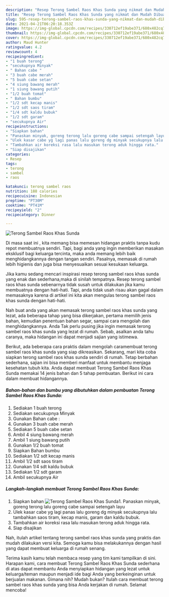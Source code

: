```yaml
---
description: "Resep Terong Sambel Raos Khas Sunda yang nikmat dan Mudah Dibuat"
title: "Resep Terong Sambel Raos Khas Sunda yang nikmat dan Mudah Dibuat"
slug: 595-resep-terong-sambel-raos-khas-sunda-yang-nikmat-dan-mudah-dibuat
date: 2021-04-21T06:20:18.353Z
image: https://img-global.cpcdn.com/recipes/330712ef19abe371/680x482cq70/terong-sambel-raos-khas-sunda-foto-resep-utama.jpg
thumbnail: https://img-global.cpcdn.com/recipes/330712ef19abe371/680x482cq70/terong-sambel-raos-khas-sunda-foto-resep-utama.jpg
cover: https://img-global.cpcdn.com/recipes/330712ef19abe371/680x482cq70/terong-sambel-raos-khas-sunda-foto-resep-utama.jpg
author: Maud Hunter
ratingvalue: 4.2
reviewcount: 4
recipeingredient:
- "1 buah terong"
- "secukupnya Minyak"
- " Bahan cabe "
- "3 buah cabe merah"
- "5 buah cabe setan"
- "4 siung bawang merah"
- "1 siung bawang putih"
- "1/2 buah tomat"
- " Bahan bumbu"
- "1/2 sdt kecap manis"
- "1/2 sdt saos tiram"
- "1/4 sdt kaldu bubuk"
- "1/2 sdt garam"
- "secukupnya Air"
recipeinstructions:
- "Siapkan bahan"
- "Panaskan minyak, goreng terong lalu goreng cabe sampai setengah layu"
- "Ulek kasar cabe yg lagi panas lalu goreng dg minyak secukupnya lalu tambahkan saos tiram, kecap manis, garam dan kaldu bubuk."
- "Tambahkan air koreksi rasa lalu masukan terong aduk hingga rata."
- "Siap disajikan"
categories:
- Resep
tags:
- terong
- sambel
- raos

katakunci: terong sambel raos 
nutrition: 188 calories
recipecuisine: Indonesian
preptime: "PT30M"
cooktime: "PT41M"
recipeyield: "2"
recipecategory: Dinner

---
```



![Terong Sambel Raos Khas Sunda](https://img-global.cpcdn.com/recipes/330712ef19abe371/680x482cq70/terong-sambel-raos-khas-sunda-foto-resep-utama.jpg)

Di masa  saat ini , kita memang bisa memesan hidangan praktis tanpa kudu repot membuatnya sendiri. Tapi, bagi anda yang ingin memberikan masakan eksklusif bagi keluarga tercinta, maka anda memang lebih baik menghidangkannya dengan tangan sendiri. Pasalnya, memasak di rumah lebih higienis dan juga bisa menyesuaikan sesuai kesukaan keluarga.

Jika kamu sedang mencari inspirasi resep terong sambel raos khas sunda yang enak dan sederhana,maka di sinilah tempatnya. Resep terong sambel raos khas sunda  sebenarnya tidak susah untuk dilakukan jika kamu membuatnya dengan hati-hati. Tapi, anda tidak usah risau akan gagal dalam memasaknya 
karena di artikel ini kita akan mengulas terong sambel raos khas sunda dengan hati-hati.  



Nah buat anda yang akan memasak terong sambel raos khas sunda yang lezat, ada beberapa tahap yang bisa dikerjakan, pertama memilih jenis bahan, kemudian penentuan bahan segar, sampai cara mengolah dan menghidangkannya. Anda Tak perlu pusing jika ingin memasak terong sambel raos khas sunda yang lezat di rumah. Sebab, asalkan anda  tahu caranya, maka hidangan ini dapat menjadi sajian yang istimewa.

Berikut, ada beberapa cara praktis  dalam mengolah caramembuat terong sambel raos khas sunda yang siap dikreasikan. Sekarang, mari kita coba siapkan terong sambel raos khas sunda sendiri di rumah. Tetap berbahan sederhana, sajian ini bisa memberi manfaat untuk membantu menjaga kesehatan tubuh kita. Anda dapat membuat Terong Sambel Raos Khas Sunda memakai 14 jenis bahan dan 5 tahap pembuatan. Berikut ini cara dalam membuat hidangannya.

<!--inarticleads1-->

##### Bahan-bahan dan bumbu yang dibutuhkan dalam pembuatan Terong Sambel Raos Khas Sunda:

1. Sediakan 1 buah terong
1. Sediakan secukupnya Minyak
1. Gunakan  Bahan cabe :
1. Gunakan 3 buah cabe merah
1. Sediakan 5 buah cabe setan
1. Ambil 4 siung bawang merah
1. Ambil 1 siung bawang putih
1. Gunakan 1/2 buah tomat
1. Siapkan  Bahan bumbu
1. Sediakan 1/2 sdt kecap manis
1. Ambil 1/2 sdt saos tiram
1. Gunakan 1/4 sdt kaldu bubuk
1. Sediakan 1/2 sdt garam
1. Ambil secukupnya Air




<!--inarticleads2-->

##### Langkah-langkah membuat Terong Sambel Raos Khas Sunda:

1. Siapkan bahan
<img src="https://img-global.cpcdn.com/steps/8061c0dea654bd9b/160x128cq70/terong-sambel-raos-khas-sunda-langkah-memasak-1-foto.jpg" alt="Terong Sambel Raos Khas Sunda">1. Panaskan minyak, goreng terong lalu goreng cabe sampai setengah layu
1. Ulek kasar cabe yg lagi panas lalu goreng dg minyak secukupnya lalu tambahkan saos tiram, kecap manis, garam dan kaldu bubuk.
1. Tambahkan air koreksi rasa lalu masukan terong aduk hingga rata.
1. Siap disajikan




Nah, itulah artikel tentang  terong sambel raos khas sunda  yang praktis dan mudah dilakukan versi kita. Semoga kamu bisa melakukannya dengan hasil yang dapat membuat keluarga di rumah senang. 

Terima kasih kamu telah membaca resep yang tim kami tampilkan di sini. Harapan kami, cara membuat  Terong Sambel Raos Khas Sunda sederhana di atas dapat membantu Anda menyiapkan hidangan yang lezat untuk keluarga/teman maupun menjadi ide bagi Anda yang berkeinginan untuk berjualan makanan. Gimana nih? Mudah bukan? Itulah cara membuat terong sambel raos khas sunda yang bisa Anda kerjakan di rumah. Selamat mencoba!

